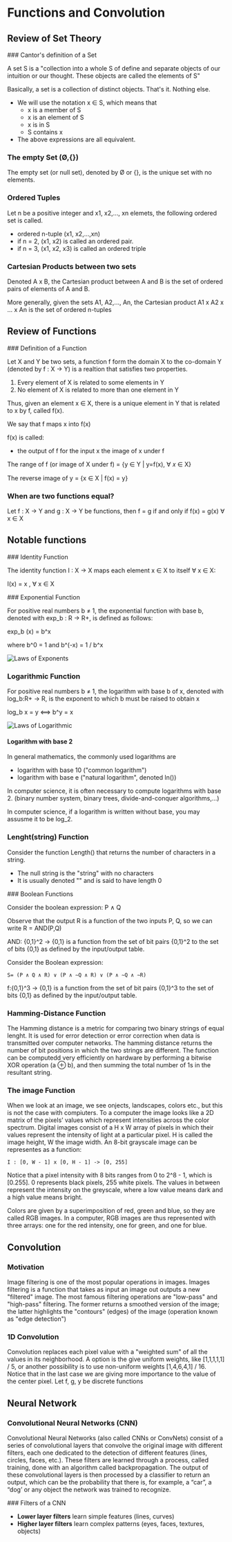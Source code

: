 # Functions and Convolution

## Review of Set Theory

### Cantor's definition of a Set

A set S is a "collection into a whole S of define and separate objects of our intuition or our thought. These objects are called the elements of S"

Basically, a set is a collection of distinct objects. That's it. Nothing else.

- We will use the notation x ∈ S, which means that
  - x is a member of S
  - x is an element of S
  - x is in S
  - S contains x
- The above expressions are all equivalent.

### The empty Set (Ø,{})

The empty set (or null set), denoted by Ø or {}, is the unique set with no elements.

### Ordered Tuples

Let n be a positive integer and x1, x2,..., xn elemets, the following ordered set is called.

- ordered n-tuple (x1, x2,...,xn)
- if n = 2, (x1, x2) is called an ordered pair.
- if n = 3, (x1, x2, x3) is called an ordered triple

### Cartesian Products between two sets

Denoted A x B, the Cartesian product between A and B is the set of ordered pairs of elements of A and B.

More generally, given the sets A1, A2,..., An, the Cartesian product A1 x A2 x ... x An is the set of ordered n-tuples

## Review of Functions

### Definition of a Function

Let X and Y be two sets, a function f form the domain X to the co-domain Y (denoted by f : X -> Y) is a realtion that satisfies two properties.

1. Every element of X is related to some elements in Y
2. No element of X is related to more than one element in Y

Thus, given an element x ∈ X, there is a unique element in Y that is related to x by f, called f(x).

We say that f maps x into f(x)

f(x) is called:

- the output of f for the input x
  the image of x under f

The range of f (or image of X under f) = {y ∈ Y | y=f(x), ∀ 𝑥 ∈ X}

The reverse image of y = {x ∈ X | f(x) = y}

### When are two functions equal?

Let f : X -> Y and g : X -> Y be functions, then f = g if and only if f(x) = g(x) ∀ x ∈ X

## Notable functions

### Identity Function

The identity function I : X -> X maps each element x ∈ X to itself ∀ x ∈ X:

I(x) = x , ∀ x ∈ X

### Exponential Function

For positive real numbers b ≠ 1, the exponential function with base b, denoted with exp_b : R -> R+, is defined as follows:

exp_b (x) = b^x

where b^0 = 1 and b^(-x) = 1 / b^x

![Laws of Exponents]()

### Logarithmic Function

For positive real numbers b ≠ 1, the logarithm with base b of x, denoted with log_b:R+ -> R, is the exponent to which b must be raised to obtain x

log_b x = y <==> b^y = x

![Laws of Logarithmic]()

#### Logarithm with base 2

In general mathematics, the commonly used logarithms are

- logarithm with base 10 ("common logarithm")
- logarithm with base e ("natural logarithm", denoted ln())

In computer science, it is often necessary to compute logarithms with base 2. (binary number system, binary trees, divide-and-conquer algorithms,...)

In computer science, if a logarithm is written without base, you may assusme it to be log_2.

### Lenght(string) Function

Consider the function Length() that returns the number of characters in a string.

- The null string is the "string" with no characters
- It is usually denoted "" and is said to have length 0

### Boolean Functions

Consider the boolean expression: P ∧ Q

Observe that the output R is a function of the two inputs P, Q, so we can write
R = AND(P,Q)

AND: {0,1}^2 -> {0,1} is a function from the set of bit pairs {0,1}^2 to the set of bits {0,1} as defined by the input/output table.

Consider the Boolean expression:

```
S= (P ∧ Q ∧ R) ∨ (P ∧ ∼Q ∧ R) ∨ (P ∧ ∼Q ∧ ∼R)
```

f:{0,1}^3 -> {0,1} is a function from the set of bit pairs {0,1}^3 to the set of bits {0,1} as defined by the input/output table.

### Hamming-Distance Function

The Hamming distance is a metric for comparing two binary strings of equal lenght. It is used for error detection or error correction when data is transmitted over computer networks. The hamming distance returns the number of bit positions in which the two strings are different.
The function can be computedd very efficiently on hardware by performing a bitwise XOR operation (a ⊕ b), and then summing the total number of 1s in the resultant string.

### The image Function

When we look at an image, we see onjects, landscapes, colors etc., but this is not the case with compiuters. To a computer the image looks like a 2D matrix of the pixels’ values which represent intensities across the color spectrum.
Digital images consist of a H x W array of pixels in which their values represent the intensity of light at a particular pixel. H is called the image height, W the image width.
An 8-bit grayscale image can be representes as a function:

```
I : [0, W - 1] x [0, H - 1] -> [0, 255]
```

Notice that a pixel intensity with 8 bits ranges from 0 to 2^8 - 1, which is [0.255]. 0 represents black pixels, 255 white pixels. The values in between represent the intensity on the greyscale, where a low value means dark and a high value means bright.

Colors are given by a superimposition of red, green and blue, so they are called RGB images. In a computer, RGB images are thus represented with three arrays: one for the red intensity, one for green, and one for blue.

## Convolution

### Motivation

Image filtering is one of the most popular operations in images. Images filtering is a function that takes as input an image out outputs a new "filtered" image. The most famous filtering operations are "low-pass" and "high-pass" filtering. The former returns a smoothed version of the image; the latter highlights the "contours" (edges) of the image (operation known as "edge detection")

### 1D Convolution

Convolution replaces each pixel value with a "weighted sum" of all the values in its neighborhood. A option is the give uniform weights, like [1,1,1,1,1] / 5, or another possibility is to use non-uniform weights [1,4,6,4,1] / 16. Notice that in the last case we are giving more importance to the value of the center pixel.
Let f, g, y be discrete functions

## Neural Network

### Convolutional Neural Networks (CNN)

Convolutional Neural Networks (also called CNNs or ConvNets) consist of a series of convolutional layers that convolve the original image with different filters, each one dedicated to the detection of different features (lines, circles, faces, etc.).
These filters are learned through a process, called training, done with an algorithm called backpropagation.
The output of these convolutional layers is then processed by a classifier to return an output, which can be
the probability that there is, for example, a “car”, a “dog’ or any object the network was trained to recognize.

### Filters of a CNN

- **Lower layer filters** learn simple features (lines, curves)
- **Higher layer filters** learn complex patterns (eyes, faces, textures, objects)
